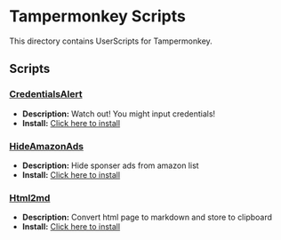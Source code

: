 # Tampermonkey Scripts

This directory contains UserScripts for Tampermonkey.

## Scripts

### [CredentialsAlert](./CredentialsAlert/CredentialsAlert.user.js)

- **Description:** Watch out! You might input credentials!
- **Install:** [Click here to install](https://github.com/go-zen-chu/dotfiles/raw/master/tampermonkey/CredentialsAlert/CredentialsAlert.user.js)

### [HideAmazonAds](./HideAmazonAds/HideAmazonAds.user.js)

- **Description:** Hide sponser ads from amazon list
- **Install:** [Click here to install](https://github.com/go-zen-chu/dotfiles/raw/master/tampermonkey/HideAmazonAds/HideAmazonAds.user.js)

### [Html2md](./Html2md/Html2md.user.js)

- **Description:** Convert html page to markdown and store to clipboard
- **Install:** [Click here to install](https://github.com/go-zen-chu/dotfiles/raw/master/tampermonkey/Html2md/Html2md.user.js)

